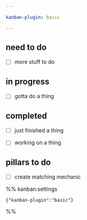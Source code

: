 ```yaml
---

kanban-plugin: basic

---
```


## need to do

- [ ] more stuff to do


## in progress

- [ ] gotta do a thing


## completed

- [ ] just finished a thing
- [ ] working on a thing


## pillars to do

- [ ] create matching mechanic




%% kanban:settings
```
{"kanban-plugin":"basic"}
```
%%
